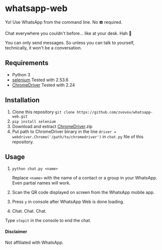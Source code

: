# whatsapp-web
Yo! Use WhatsApp from the command line. No :phone: required.

Chat everywhere you couldn't before... like at your desk. Hah  :frog:

You can only send messages. So unless you can talk to yourself, technically, it won't be a conversation.


## Requirements

- Python 3
- [selenium](http://selenium-python.readthedocs.io/installation.html) Tested with 2.53.6
- [ChromeDriver](https://sites.google.com/a/chromium.org/chromedriver/downloads) Tested with 2.24

## Installation

1.  Clone this repository `git clone https://github.com/zvovov/whatsapp-web.git`  
2.  `pip install selenium`
3.  Download and extract [ChromeDriver](https://sites.google.com/a/chromium.org/chromedriver/downloads).zip
4.  Put path to ChromeDriver binary in the line `driver = webdriver.Chrome('/path/to/chromedriver')` in `chat.py` file of this repository.  

## Usage

1.  `python chat.py <name>`
  
    Replace `<name>` with the name of a contact or a group in your WhatsApp. Even partial names will work.
2.  Scan the QR code displayed on screen from the WhatsApp mobile app.
3.  Press `y` in console after WhatsApp Web is done loading.
4.  Chat. Chat. Chat.

Type `stopit` in the console to end the chat.

#### Disclaimer

Not affiliated with WhatsApp.
